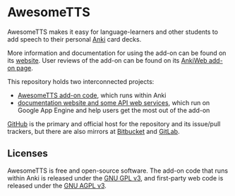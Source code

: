 # AwesomeTTS

AwesomeTTS makes it easy for language-learners and other students to add
speech to their personal [Anki](http://ankisrs.net) card decks.

More information and documentation for using the add-on can be found on its
[website](https://ankiatts.appspot.com). User reviews of the add-on can be
found on its [AnkiWeb add-on page](https://ankiweb.net/shared/info/301952613).

This repository holds two interconnected projects:

- [AwesomeTTS add-on code](addon/), which runs within Anki
- [documentation website and some API web services](web/), which run on Google
  App Engine and help users get the most out of the add-on

[GitHub](https://github.com/AwesomeTTS/AwesomeTTS) is the primary and official
host for the repository and its issue/pull trackers, but there are also
mirrors at [Bitbucket](https://bitbucket.org/corpulentcoffee/awesometts) and
[GitLab](https://gitlab.com/corpulentcoffee/AwesomeTTS).


## Licenses

AwesomeTTS is free and open-source software. The add-on code that runs within
Anki is released under the [GNU GPL v3](addon/LICENSE.txt), and first-party
web code is released under the [GNU AGPL v3](web/LICENSE.txt).
